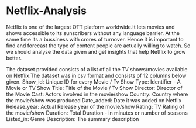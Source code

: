 # Netflix-Analysis

Netflix is one of the largest OTT platform worldwide.It lets movies and shows accessible to its sunscribers without any language barrier. At the same time its a bussiness with crores of turnover. Hence it is important to find and forecast the type of content people are actually willing to watch. So we should analyse the data given and get insights that help Netflix to grow better.<br>

The dataset provided consists of a list of all the TV shows/movies available on Netflix.The dataset was in csv format and consists of 12 columns below given.
    Show_id: Unique ID for every Movie / Tv Show
    Type: Identifier - A Movie or TV Show
    Title: Title of the Movie / Tv Show
    Director: Director of the Movie
    Cast: Actors involved in the movie/show
    Country: Country where the movie/show was produced
    Date_added: Date it was added on Netflix
    Release_year: Actual Release year of the movie/show
    Rating: TV Rating of the movie/show
    Duration: Total Duration - in minutes or number of seasons
    Listed_in: Genre
    Description: The summary description

